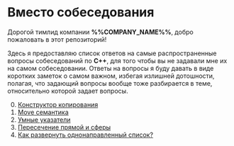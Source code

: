# Вместо собеседования

Дорогой тимлид компании **%%COMPANY_NAME%%**, добро пожаловать в этот репозиторий!

Здесь я предоставляю список ответов на самые распространенные вопросы собеседований по **C++**, для того чтобы вы не задавали мне их на самом собеседовании. Ответы на вопросы я буду давать в виде коротких заметок о самом важном, избегая излишней дотошности, полагая, что задающий вопросы вообще тоже разбирается в теме, относительно которой задает вопросы.

0. [Конструктор копирования](https://github.com/FennecFix/Instead_of_interview/blob/main/CopyConstructor.md)
0. [Move семантика](https://github.com/FennecFix/Instead_of_interview/blob/main/MoveSemantics.md)
0. [Умные указатели](https://github.com/)
0. [Пересечение прямой и сферы](https://github.com/)
0. [Как развернуть однонаправленный список?](https://github.com/)
